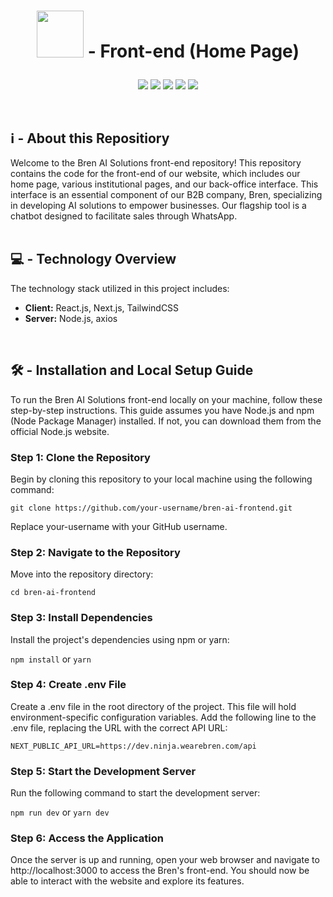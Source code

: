 
# <p align="center"><img src='https://wearebren.com/logo/logo-bren-2.svg' width='75'>&nbsp;- Front-end (Home Page)</p>

<p align="center">
  <img src="https://img.shields.io/badge/Next.js-V14.1.4-000?style=for-the-badge&logo=nextdotjs&logoColor=white"/>
  <img src="https://img.shields.io/badge/ReactJs-V18.2.21-61DAFB?logo=react&logoColor=white&style=for-the-badge"/>
  <img src="https://img.shields.io/badge/tailwindcss-V3.3.3-38bdf9?logo=tailwindcss&logoColor=white&style=for-the-badge"/>
  <img src="https://img.shields.io/badge/node.js-V21.7.1-52a144?logo=node.js&logoColor=white&style=for-the-badge"/>
  <img src="https://img.shields.io/badge/axios-V^1.5.0-671cdf?logo=axios&logoColor=white&style=for-the-badge"/>
</p>
<br/>

## ℹ️ - About this Repositiory

Welcome to the Bren AI Solutions front-end repository! This repository contains the code for the front-end of our website, which includes our home page, various institutional pages, and our back-office interface. This interface is an essential component of our B2B company, Bren, specializing in developing AI solutions to empower businesses. Our flagship tool is a chatbot designed to facilitate sales through WhatsApp.
<br/>
<br/>

## 💻 - Technology Overview
The technology stack utilized in this project includes:

- **Client:** React.js, Next.js, TailwindCSS
- **Server:** Node.js, axios
<br/>

## 🛠️ - Installation and Local Setup Guide
To run the Bren AI Solutions front-end locally on your machine, follow these step-by-step instructions. This guide assumes you have Node.js and npm (Node Package Manager) installed. If not, you can download them from the official Node.js website.
<br/>

### Step 1: Clone the Repository
Begin by cloning this repository to your local machine using the following command:

`git clone https://github.com/your-username/bren-ai-frontend.git`

Replace your-username with your GitHub username.

### Step 2: Navigate to the Repository
Move into the repository directory:

`cd bren-ai-frontend`

### Step 3: Install Dependencies
Install the project's dependencies using npm or yarn:

`npm install` or `yarn`

### Step 4: Create .env File
Create a .env file in the root directory of the project. This file will hold environment-specific configuration variables. Add the following line to the .env file, replacing the URL with the correct API URL:

`NEXT_PUBLIC_API_URL=https://dev.ninja.wearebren.com/api`

### Step 5: Start the Development Server
Run the following command to start the development server:

`npm run dev` or `yarn dev`

### Step 6: Access the Application
Once the server is up and running, open your web browser and navigate to http://localhost:3000 to access the Bren's front-end. You should now be able to interact with the website and explore its features.
